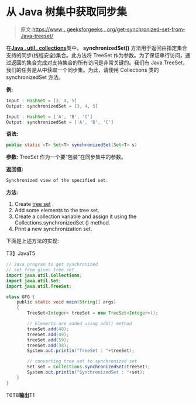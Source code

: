 # 从 Java 树集中获取同步集

> 原文:[https://www . geeksforgeeks . org/get-synchronized-set-from-Java-treeset/](https://www.geeksforgeeks.org/getting-synchronized-set-from-java-treeset/)

在[**Java . util . collections**](https://www.geeksforgeeks.org/collections-in-java-2/)类中， **synchronizedSet()** 方法用于返回由指定集合支持的同步(线程安全)集合。此方法将 TreeSet 作为参数。为了保证串行访问，通过返回的集合完成对支持集合的所有访问是非常关键的。我们有 Java TreeSet，我们的任务是从中获取一个同步集。为此，请使用 Collections 类的 synchronizedSet 方法。

**例:**

```java
Input : HashSet = [3, 4, 5]
Output: synchronizedSet = [3, 4, 5]

Input : HashSet = ['A', 'B', 'C']
Output: synchronizedSet = ['A', 'B', 'C']
```

**语法:**

```java
public static <T> Set<T> synchronizedSet(Set<T> s)
```

**参数:** TreeSet 作为一个要“包装”在同步集中的参数。

**返回值:**

```java
Synchronized view of the specified set.
```

**方法:**

1.  Create [tree set](https://www.geeksforgeeks.org/treeset-in-java-with-examples/) .
2.  Add some elements to the tree set.
3.  Create a collection variable and assign it using the Collections.synchronizedSet () method.
4.  Print a new synchronization set.

下面是上述方法的实现:

T3】JavaT5

```java
// Java program to get synchronized
// set from given tree set
import java.util.Collections;
import java.util.Set;
import java.util.TreeSet;

class GFG {
    public static void main(String[] args)
    {
        TreeSet<Integer> treeSet = new TreeSet<Integer>();

        // Elements are added using add() method
        treeSet.add(48);
        treeSet.add(49);
        treeSet.add(59);
        treeSet.add(38);
        System.out.println("TreeSet : "+treeSet);

        // converting tree set to synchronized set
        Set set = Collections.synchronizedSet(treeSet);
        System.out.println("SynchronizedSet : "+set);
    }
}
```

T6T8**输出**T1
